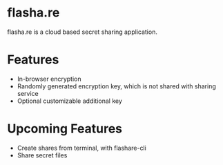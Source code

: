 # flasha.re

flasha.re is a cloud based secret sharing application.

# Features
- In-browser encryption
- Randomly generated encryption key, which is not shared with sharing service
- Optional customizable additional key

# Upcoming Features
- Create shares from terminal, with flashare-cli
- Share secret files
